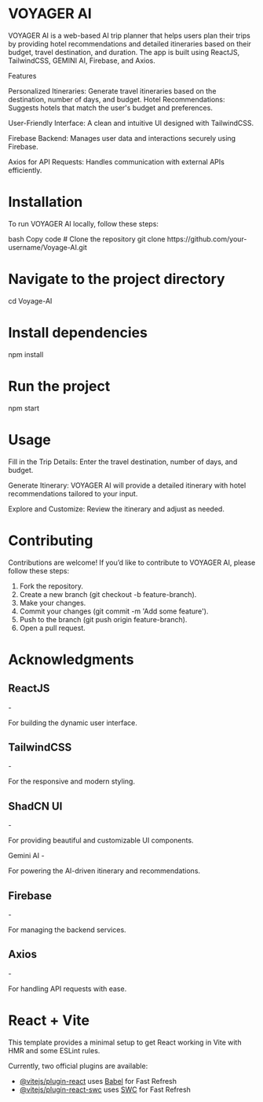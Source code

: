 <h1>VOYAGER AI</h1>
<p>VOYAGER AI is a web-based AI trip planner that helps users plan their trips by providing hotel recommendations and detailed itineraries based on their budget, travel destination, and duration. The app is built using ReactJS, TailwindCSS, GEMINI AI, Firebase, and Axios.
</p
  
<h1>Features</h1>

<p>Personalized Itineraries: Generate travel itineraries based on the destination, number of days, and budget.
Hotel Recommendations: Suggests hotels that match the user's budget and preferences.</p
<p>User-Friendly Interface: A clean and intuitive UI designed with TailwindCSS.</p>
<p>Firebase Backend: Manages user data and interactions securely using Firebase.</p>
<p>Axios for API Requests: Handles communication with external APIs efficiently.
</p>

<h1>Installation </h1>
<p>To run VOYAGER AI locally, follow these steps:</p>
bash
Copy code
# Clone the repository
git clone https://github.com/your-username/Voyage-AI.git

# Navigate to the project directory
cd Voyage-AI

# Install dependencies
npm install

# Run the project
npm start

<h1>Usage</h1>
<p>Fill in the Trip Details: Enter the travel destination, number of days, and budget.</p>
<p>Generate Itinerary: VOYAGER AI will provide a detailed itinerary with hotel recommendations tailored to your input.</p>
<p>Explore and Customize: Review the itinerary and adjust as needed.</p>

<h1>Contributing</h1>
<p>Contributions are welcome! If you’d like to contribute to VOYAGER AI, please follow these steps:</p>

<ol>
  <li>Fork the repository.</li>
 <li> Create a new branch (git checkout -b feature-branch).</li>
  <li>Make your changes.</li>
  <li>Commit your changes (git commit -m 'Add some feature').</li>
  <li>Push to the branch (git push origin feature-branch).</li>
  <li>Open a pull request.</li>
</ol>

<h1>Acknowledgments</h1>
<h2>ReactJS</h2> - <p>For building the dynamic user interface.</p>
<h2>TailwindCSS</h2> - <p>For the responsive and modern styling.</p>
<h2>ShadCN UI</h2> - <p>For providing beautiful and customizable UI components.</p
<h2>Gemini AI</h2> - <p>For powering the AI-driven itinerary and recommendations.</p>
<h2>Firebase</h2> -<p> For managing the backend services.</p>
<h2>Axios</h2> - <p>For handling API requests with ease.</p>




# React + Vite

This template provides a minimal setup to get React working in Vite with HMR and some ESLint rules.

Currently, two official plugins are available:

- [@vitejs/plugin-react](https://github.com/vitejs/vite-plugin-react/blob/main/packages/plugin-react/README.md) uses [Babel](https://babeljs.io/) for Fast Refresh
- [@vitejs/plugin-react-swc](https://github.com/vitejs/vite-plugin-react-swc) uses [SWC](https://swc.rs/) for Fast Refresh
